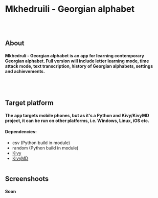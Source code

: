 # Mkhedruili - Georgian alphabet
<br><br>
## About
#### Mkhedruli - Georgian alphabet is an app for learning contemporary Georgian alphabet. Full version will include letter learning mode, time attack mode, text transcription, history of Georgian alphabets, settings and achievements. 
<br><br>
## Target platform
#### The app targets mobile phones, but as it's a Python and Kivy/KivyMD project, it can be run on other platforms, i.e. Windows, Linux, iOS etc. 
#### Dependencies:
- csv (Python build in module)<br/>
- random (Python build in module)<br/>
- [Kivy](https://kivy.org/#home)    
- [KivyMD](https://kivymd.readthedocs.io/en/latest/)
<br/><br/>
## Screenshoots
#### Soon